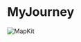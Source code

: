 # MyJourney

![MapKit](https://user-images.githubusercontent.com/96817224/162628325-1bd08d33-a8cf-4b09-9166-748aaf141d7f.gif)

